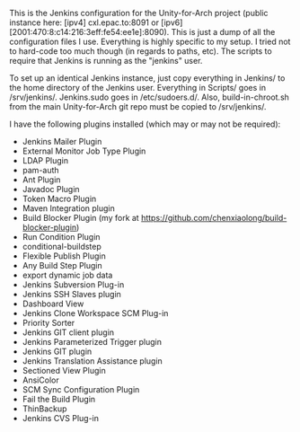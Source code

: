 This is the Jenkins configuration for the Unity-for-Arch project (public instance here: [ipv4] cxl.epac.to:8091 or [ipv6] [2001:470:8:c14:216:3eff:fe54:ee1e]:8090). This is just a dump of all the configuration files I use. Everything is highly specific to my setup. I tried not to hard-code too much though (in regards to paths, etc). The scripts to require that Jenkins is running as the "jenkins" user.

To set up an identical Jenkins instance, just copy everything in Jenkins/ to the home directory of the Jenkins user. Everything in Scripts/ goes in /srv/jenkins/. Jenkins.sudo goes in /etc/sudoers.d/. Also, build-in-chroot.sh from the main Unity-for-Arch git repo must be copied to /srv/jenkins/.

I have the following plugins installed (which may or may not be required):

* Jenkins Mailer Plugin
* External Monitor Job Type Plugin
* LDAP Plugin
* pam-auth
* Ant Plugin
* Javadoc Plugin
* Token Macro Plugin
* Maven Integration plugin
* Build Blocker Plugin (my fork at https://github.com/chenxiaolong/build-blocker-plugin)
* Run Condition Plugin
* conditional-buildstep
* Flexible Publish Plugin
* Any Build Step Plugin
* export dynamic job data
* Jenkins Subversion Plug-in
* Jenkins SSH Slaves plugin
* Dashboard View
* Jenkins Clone Workspace SCM Plug-in
* Priority Sorter
* Jenkins GIT client plugin
* Jenkins Parameterized Trigger plugin
* Jenkins GIT plugin
* Jenkins Translation Assistance plugin
* Sectioned View Plugin
* AnsiColor
* SCM Sync Configuration Plugin
* Fail the Build Plugin
* ThinBackup
* Jenkins CVS Plug-in
